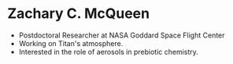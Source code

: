 # Zachary C. McQueen

- Postdoctoral Researcher at NASA Goddard Space Flight Center
- Working on Titan's atmosphere.
- Interested in the role of aerosols in prebiotic chemistry.
